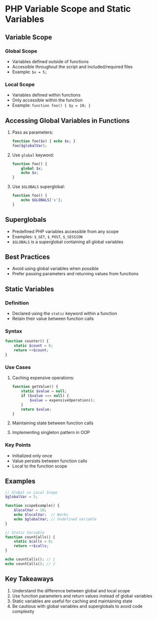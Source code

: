 # PHP Variable Scope and Static Variables

## Variable Scope

### Global Scope
- Variables defined outside of functions
- Accessible throughout the script and included/required files
- Example: `$x = 5;`

### Local Scope
- Variables defined within functions
- Only accessible within the function
- Example: `function foo() { $y = 10; }`

## Accessing Global Variables in Functions

1. Pass as parameters:
   ```php
   function foo($x) { echo $x; }
   foo($globalVar);
   ```

2. Use `global` keyword:
   ```php
   function foo() {
       global $x;
       echo $x;
   }
   ```

3. Use `$GLOBALS` superglobal:
   ```php
   function foo() {
       echo $GLOBALS['x'];
   }
   ```

## Superglobals
- Predefined PHP variables accessible from any scope
- Examples: `$_GET`, `$_POST`, `$_SESSION`
- `$GLOBALS` is a superglobal containing all global variables

## Best Practices
- Avoid using global variables when possible
- Prefer passing parameters and returning values from functions

## Static Variables

### Definition
- Declared using the `static` keyword within a function
- Retain their value between function calls

### Syntax
```php
function counter() {
    static $count = 0;
    return ++$count;
}
```

### Use Cases
1. Caching expensive operations:
   ```php
   function getValue() {
       static $value = null;
       if ($value === null) {
           $value = expensiveOperation();
       }
       return $value;
   }
   ```

2. Maintaining state between function calls
3. Implementing singleton pattern in OOP

### Key Points
- Initialized only once
- Value persists between function calls
- Local to the function scope

## Examples

```php
// Global vs Local Scope
$globalVar = 5;

function scopeExample() {
    $localVar = 10;
    echo $localVar;  // Works
    echo $globalVar; // Undefined variable
}

// Static Variable
function countCalls() {
    static $calls = 0;
    return ++$calls;
}

echo countCalls(); // 1
echo countCalls(); // 2
```

## Key Takeaways
1. Understand the difference between global and local scope
2. Use function parameters and return values instead of global variables
3. Static variables are useful for caching and maintaining state
4. Be cautious with global variables and superglobals to avoid code complexity
